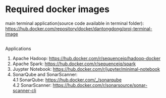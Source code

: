 # Required docker images
main terminal application(source code available in terminal folder): https://hub.docker.com/repository/docker/dantongdong/proj-terminal-image
##
Applications
1. Apache Hadoop: https://hub.docker.com/r/sequenceiq/hadoop-docker
2. Apache Spark: https://hub.docker.com/r/sequenceiq/spark
3. Juypter Notebook: https://hub.docker.com/r/jupyter/minimal-notebook
4. SonarQube and SonarScanner:
    <br> 4.1 SonarQube: https://hub.docker.com/_/sonarqube
    <br> 4.2 SonarScanner: https://hub.docker.com/r/sonarsource/sonar-scanner-cli
##

